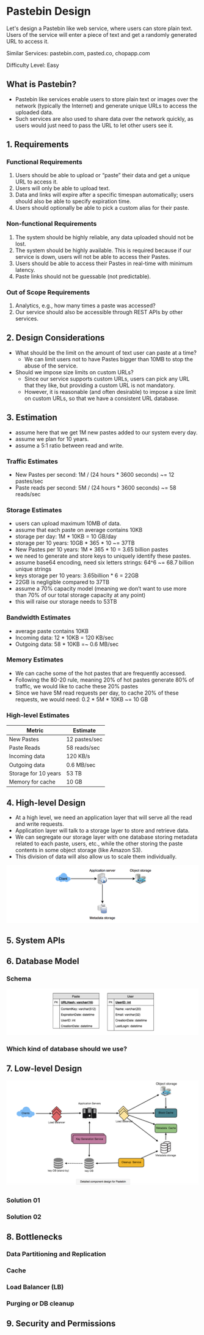 # Pastebin Design

Let's design a Pastebin like web service, where users can store plain text. Users of the service will enter a piece of text and get a randomly generated URL to access it.  

Similar Services: pastebin.com, pasted.co, chopapp.com

Difficulty Level: Easy

## What is Pastebin?

* Pastebin like services enable users to store plain text or images over the network (typically the Internet) and generate unique URLs to access the uploaded data.
* Such services are also used to share data over the network quickly, as users would just need to pass the URL to let other users see it.

## 1. Requirements

### Functional Requirements

1. Users should be able to upload or “paste” their data and get a unique URL to access it.
2. Users will only be able to upload text.
3. Data and links will expire after a specific timespan automatically; users should also be able to specify expiration time.
4. Users should optionally be able to pick a custom alias for their paste.

### Non-functional Requirements

1. The system should be highly reliable, any data uploaded should not be lost.
2. The system should be highly available. This is required because if our service is down, users will not be able to access their Pastes.
3. Users should be able to access their Pastes in real-time with minimum latency.
4. Paste links should not be guessable (not predictable).

### Out of Scope Requirements

1. Analytics, e.g., how many times a paste was accessed?
2. Our service should also be accessible through REST APIs by other services.

## 2. Design Considerations

* What should be the limit on the amount of text user can paste at a time?
    * We can limit users not to have Pastes bigger than 10MB to stop the abuse of the service.
* Should we impose size limits on custom URLs?
    * Since our service supports custom URLs, users can pick any URL that they like, but providing a custom URL is not mandatory.
    * However, it is reasonable (and often desirable) to impose a size limit on custom URLs, so that we have a consistent URL database.

## 3. Estimation

* assume here that we get 1M new pastes added to our system every day.
* assume we plan for 10 years.
* assume a 5:1 ratio between read and write.

### Traffic Estimates

* New Pastes per second: 1M / (24 hours * 3600 seconds) ~= 12 pastes/sec
* Paste reads per second: 5M / (24 hours * 3600 seconds) ~= 58 reads/sec

### Storage Estimates

* users can upload maximum 10MB of data.
* assume that each paste on average contains 10KB
* storage per day: 1M * 10KB = 10 GB/day
* storage per 10 years: 10GB * 365 * 10 ~= 37TB
* New Pastes per 10 years: 1M * 365 * 10 = 3.65 billion pastes
* we need to generate and store keys to uniquely identify these pastes.
* assume base64 encoding, need six letters strings: 64^6 ~= 68.7 billion unique strings
* keys storage per 10 years: 3.65billion * 6 = 22GB
* 22GB is negligible compared to 37TB
* assume a 70% capacity model (meaning we don’t want to use more than 70% of our total storage capacity at any point)
* this will raise our storage needs to 53TB

### Bandwidth Estimates

* average paste contains 10KB
* Incoming data: 12 * 10KB = 120 KB/sec
* Outgoing data: 58 * 10KB =~ 0.6 MB/sec 

### Memory Estimates

* We can cache some of the hot pastes that are frequently accessed.
* Following the 80-20 rule, meaning 20% of hot pastes generate 80% of traffic, we would like to cache these 20% pastes
* Since we have 5M read requests per day, to cache 20% of these requests, we would need: 0.2 * 5M * 10KB ~= 10 GB

### High-level Estimates

Metric               | Estimate
---------------------|---------
New Pastes           | 12 pastes/sec
Paste Reads          | 58 reads/sec
Incoming data        | 120 KB/s
Outgoing data        | 0.6 MB/sec
Storage for 10 years | 53 TB
Memory for cache     | 10 GB


## 4. High-level Design

* At a high level, we need an application layer that will serve all the read and write requests.
* Application layer will talk to a storage layer to store and retrieve data.
* We can segregate our storage layer with one database storing metadata related to each paste, users, etc., while the other storing the paste contents in some object storage (like Amazon S3).
* This division of data will also allow us to scale them individually.

![](https://github.com/shamy1st/system-design-pastebin/blob/main/hld.png)

## 5. System APIs

## 6. Database Model

### Schema 

![](https://github.com/shamy1st/system-design-pastebin/blob/main/database-model.png)

### Which kind of database should we use?

## 7. Low-level Design

![](https://github.com/shamy1st/system-design-pastebin/blob/main/lld.png)

### Solution 01

### Solution 02

## 8. Bottlenecks

### Data Partitioning and Replication

### Cache

### Load Balancer (LB)

### Purging or DB cleanup

## 9. Security and Permissions

